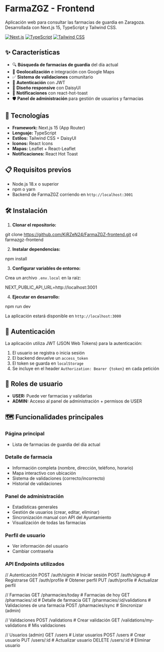 # FarmaZGZ - Frontend

Aplicación web para consultar las farmacias de guardia en Zaragoza. Desarrollada con Next.js 15, TypeScript y Tailwind CSS.

[![Next.js](https://img.shields.io/badge/Next.js-15-black)](https://nextjs.org/)
[![TypeScript](https://img.shields.io/badge/TypeScript-5.0-blue)](https://www.typescriptlang.org/)
[![Tailwind CSS](https://img.shields.io/badge/Tailwind-3.0-38bdf8)](https://tailwindcss.com/)

## ✨ Características

- 🔍 **Búsqueda de farmacias de guardia** del día actual
- 📍 **Geolocalización** e integración con Google Maps
- ✅ **Sistema de validaciones** comunitario
- 👤 **Autenticación** con JWT
- 🎨 **Diseño responsive** con DaisyUI
- 🔔 **Notificaciones** con react-hot-toast
- 🛡️ **Panel de administración** para gestión de usuarios y farmacias

## 🚀 Tecnologías

- **Framework:** Next.js 15 (App Router)
- **Lenguaje:** TypeScript
- **Estilos:** Tailwind CSS + DaisyUI
- **Iconos:** React Icons
- **Mapas:** Leaflet + React-Leaflet
- **Notificaciones:** React Hot Toast

## 📋 Requisitos previos

- Node.js 18.x o superior
- npm o yarn
- Backend de FarmaZGZ corriendo en `http://localhost:3001`

## 🛠️ Instalación

1. **Clonar el repositorio:**

git clone https://github.com/KiRZeN24/FarmaZGZ-frontend.git
cd farmazgz-frontend

2. **Instalar dependencias:**

npm install

3. **Configurar variables de entorno:**

Crea un archivo `.env.local` en la raíz:

NEXT_PUBLIC_API_URL=http://localhost:3001

4. **Ejecutar en desarrollo:**

npm run dev

La aplicación estará disponible en `http://localhost:3000`

## 🔐 Autenticación

La aplicación utiliza JWT (JSON Web Tokens) para la autenticación:

1. El usuario se registra o inicia sesión
2. El backend devuelve un `access_token`
3. El token se guarda en `localStorage`
4. Se incluye en el header `Authorization: Bearer {token}` en cada petición

## 👥 Roles de usuario

- **USER:** Puede ver farmacias y validarlas
- **ADMIN:** Acceso al panel de administración + permisos de USER

## 🗺️ Funcionalidades principales

### Página principal

- Lista de farmacias de guardia del día actual

### Detalle de farmacia

- Información completa (nombre, dirección, teléfono, horario)
- Mapa interactivo con ubicación
- Sistema de validaciones (correcto/incorrecto)
- Historial de validaciones

### Panel de administración

- Estadísticas generales
- Gestión de usuarios (crear, editar, eliminar)
- Sincronización manual con API del Ayuntamiento
- Visualización de todas las farmacias

### Perfil de usuario

- Ver información del usuario
- Cambiar contraseña

### API Endpoints utilizados

// Autenticación
POST /auth/signin # Iniciar sesión
POST /auth/signup # Registrarse
GET /auth/profile # Obtener perfil
PUT /auth/profile # Actualizar perfil

// Farmacias
GET /pharmacies/today # Farmacias de hoy
GET /pharmacies/:id # Detalle de farmacia
GET /pharmacies/:id/validations # Validaciones de una farmacia
POST /pharmacies/sync # Sincronizar (admin)

// Validaciones
POST /validations # Crear validación
GET /validations/my-validations # Mis validaciones

// Usuarios (admin)
GET /users # Listar usuarios
POST /users # Crear usuario
PUT /users/:id # Actualizar usuario
DELETE /users/:id # Eliminar usuario
